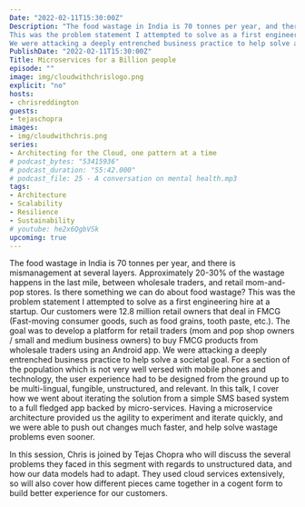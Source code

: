 ```yaml
---
Date: "2022-02-11T15:30:00Z"
Description: "The food wastage in India is 70 tonnes per year, and there is mismanagement at several layers. Approximately 20-30% of the wastage happens in the last mile, between wholesale traders, and retail mom-and-pop stores. Is there something we can do about food wastage?
This was the problem statement I attempted to solve as a first engineering hire at a startup. Our customers were 12.8 million retail owners that deal in FMCG (Fast-moving consumer goods, such as food grains, tooth paste, etc.). The goal was to develop a platform for retail traders (mom and pop shop owners / small and medium business owners) to buy FMCG products from wholesale traders using an Android app.
We were attacking a deeply entrenched business practice to help solve a societal goal. For a section of the population which is not very well versed with mobile phones and technology, the user experience had to be designed from the ground up to be multi-lingual, fungible, unstructured, and relevant. In this talk, I cover how we went about iterating the solution from a simple SMS based system to a full fledged app backed by micro-services. Having a microservice architecture provided us the agility to experiment and iterate quickly, and we were able to push out changes much faster, and help solve wastage problems even sooner. In this session, Chris is joined by Tejas Chopra who will discuss the several problems they faced in this segment with regards to unstructured data, and how our data models had to adapt. They used cloud services extensively, so will also cover how different pieces came together in a cogent form to build better experience for our customers."
PublishDate: "2022-02-11T15:30:00Z"
Title: Microservices for a Billion people
episode: ""
image: img/cloudwithchrislogo.png
explicit: "no"
hosts:
- chrisreddington
guests:
- tejaschopra
images:
- img/cloudwithchris.png
series:
- Architecting for the Cloud, one pattern at a time
# podcast_bytes: "53415936"
# podcast_duration: "55:42.000"
# podcast_file: 25 - A conversation on mental health.mp3
tags:
- Architecture
- Scalability
- Resilience
- Sustainability
# youtube: he2x6QgbVSk
upcoming: true
---
```

The food wastage in India is 70 tonnes per year, and there is mismanagement at several layers. Approximately 20-30% of the wastage happens in the last mile, between wholesale traders, and retail mom-and-pop stores. Is there something we can do about food wastage?
This was the problem statement I attempted to solve as a first engineering hire at a startup. Our customers were 12.8 million retail owners that deal in FMCG (Fast-moving consumer goods, such as food grains, tooth paste, etc.). The goal was to develop a platform for retail traders (mom and pop shop owners / small and medium business owners) to buy FMCG products from wholesale traders using an Android app.
We were attacking a deeply entrenched business practice to help solve a societal goal. For a section of the population which is not very well versed with mobile phones and technology, the user experience had to be designed from the ground up to be multi-lingual, fungible, unstructured, and relevant. In this talk, I cover how we went about iterating the solution from a simple SMS based system to a full fledged app backed by micro-services. Having a microservice architecture provided us the agility to experiment and iterate quickly, and we were able to push out changes much faster, and help solve wastage problems even sooner.

In this session, Chris is joined by Tejas Chopra who will discuss the several problems they faced in this segment with regards to unstructured data, and how our data models had to adapt. They used cloud services extensively, so will also cover how different pieces came together in a cogent form to build better experience for our customers.